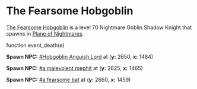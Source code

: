 # The Fearsome Hobgoblin



[The Fearsome Hobgoblin](/npc/204481) is a level 70 Nightmare Goblin Shadow Knight that spawns in [Plane of Nightmares](/zone/204).

function event_death(e)

**Spawn NPC:**  [\#Hobgoblin Anguish Lord](/npc/204479) at (**y:** 2650, **x:** 1484)



**Spawn NPC:**  [\#a malevolent mephit](/npc/204468) at (**y:** 2625, **x:** 1465)


**Spawn NPC:**  [\#a fearsome bat](/npc/204465) at (**y:** 2660, **x:** 1459)

